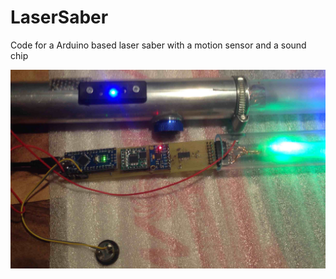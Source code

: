 # LaserSaber
Code for a Arduino based laser saber with a motion sensor and a sound chip

![alt tag](https://github.com/ACDCLabs/LaserSaber/blob/master/pictures/LaserSaber02.jpg)
